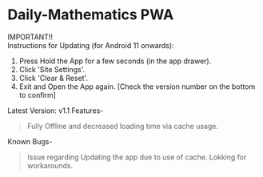 # Daily-Mathematics PWA
IMPORTANT!!\
Instructions for Updating (for Android 11 onwards):
1. Press Hold the App for a few seconds (in the app drawer).
2. Click 'Site Settings'.
3. Click 'Clear & Reset'.
4. Exit and Open the App again. [Check the version number on the bottom to confirm]

Latest Version:
v1.1
Features-
>Fully Offline and decreased loading time via cache usage.

Known Bugs-
 >Issue regarding Updating the app due to use of cache. Lokking for workarounds.
